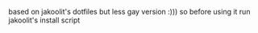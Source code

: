based on jakoolit's dotfiles but less gay version :)))
so before using it run jakoolit's install script
